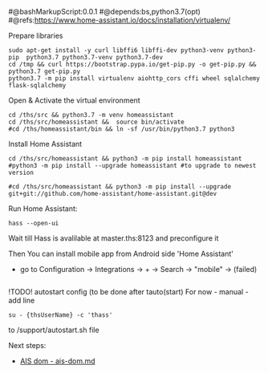
#@bashMarkupScript:0.0.1
#@depends:bs,python3.7(opt)
#@refs:https://www.home-assistant.io/docs/installation/virtualenv/

Prepare libraries
```
sudo apt-get install -y curl libffi6 libffi-dev python3-venv python3-pip  python3.7 python3.7-venv python3.7-dev  
cd /tmp && curl https://bootstrap.pypa.io/get-pip.py -o get-pip.py && python3.7 get-pip.py
python3.7 -m pip install virtualenv aiohttp_cors cffi wheel sqlalchemy flask-sqlalchemy
```

Open & Activate the virtual environment
```
cd /ths/src && python3.7 -m venv homeassistant
cd /ths/src/homeassistant &&  source bin/activate
#cd /ths/homeassistant/bin && ln -sf /usr/bin/python3.7 python3
```

Install Home Assistant 
```
cd /ths/src/homeassistant && python3 -m pip install homeassistant
#python3 -m pip install --upgrade homeassistant #to upgrade to newest version

#cd /ths/src/homeassistant && python3 -m pip install --upgrade git+git://github.com/home-assistant/home-assistant.git@dev
```

Run Home Assistant:
```
hass --open-ui
```

Wait till Hass is avalilable at master.ths:8123 and preconfigure it

Then You can install mobile app from Android side 'Home Assistant'

- go to Configuration -> Integrations -> + -> Search -> "mobile" -> (failed)

	
	

		

	```

!TODO! autostart config (to be done after tauto(start)
For now - manual - add line
```
su - {thsUserName} -c 'thass'
```
to /support/autostart.sh file

Next steps: 

- [AIS dom - ais-dom.md](ais-dom.md)

	
